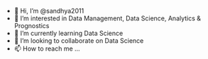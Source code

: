 - 👋 Hi, I’m @sandhya2011
- 👀 I’m interested in Data Management, Data Science, Analytics & Prognostics
- 🌱 I’m currently learning Data Science
- 💞️ I’m looking to collaborate on Data Science
- 📫 How to reach me ...

<!---
sandhya2011/sandhya2011 is a ✨ special ✨ repository because its `README.md` (this file) appears on your GitHub profile.
You can click the Preview link to take a look at your changes.
--->
